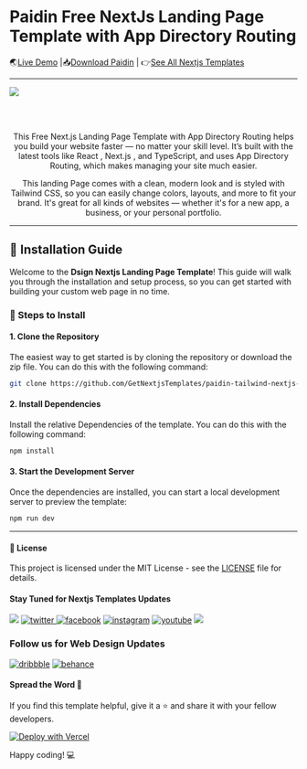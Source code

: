 # Paidin Free NextJs Landing Page Template with App Directory Routing

🌏[Live Demo](https://paidin-tailwind-nextjs-free.vercel.app/) |📥[Download Paidin](https://getnextjstemplates.com/products/paidin-free-nextjs-landing-page-template-with-app-directory-routing) | 👉[See All Nextjs Templates](https://getnextjstemplates.com/)

---
<a target="_blank" href="https://getnextjstemplates.com/products/paidin-free-nextjs-landing-page-template-with-app-directory-routing">
  <img src="https://adminmart.github.io/template_api/images/website-template/Paidin-Free-NextJs-Landing-Page-Template-Based-on-Tailwind-CSS.jpg" />
</a>

<br> </br>

<p style="text-align:center;"> This Free Next.js Landing Page Template with App Directory Routing helps you build your website faster — no matter your skill level. It’s built with the latest tools like React , Next.js , and TypeScript, and uses App Directory Routing, which makes managing your site much easier.
</p>
<p style="text-align:center;"> This landing Page comes with a clean, modern look and is styled with Tailwind CSS, so you can easily change colors, layouts, and more to fit your brand. It's great for all kinds of websites — whether it's for a new app, a business, or your personal portfolio.
</p>

---
## 💾 Installation Guide

Welcome to the **Dsign Nextjs Landing Page Template**! This guide will walk you through the installation and setup process, so you can get started with building your custom web page in no time.

### 📝 Steps to Install

#### 1. **Clone the Repository**

The easiest way to get started is by cloning the repository or download the zip file. You can do this with the following command:

```bash
git clone https://github.com/GetNextjsTemplates/paidin-tailwind-nextjs-free.git
```

#### 2. **Install Dependencies**

Install the relative Dependencies of the template. You can do this with the following command:

```bash
npm install
```

#### 3. **Start the Development Server**

Once the dependencies are installed, you can start a local development server to preview the template: 

```bash
npm run dev
```

---

#### 📜 License

This project is licensed under the MIT License - see the [LICENSE](https://getnextjstemplates.com/privacy) file for details.

#### Stay Tuned for Nextjs Templates Updates

[![](https://img.shields.io/badge/GitHub-100000?style=for-the-badge&logo=github&logoColor=white)](http://github.com/GetNextjsTemplates/)  [![twitter](https://img.shields.io/badge/twitter-x?style=for-the-badge&logo=x&logoColor=white&color=%230f1419) ](https://x.com/Getnextjstemplt)  [
![facebook](https://img.shields.io/badge/facebook-logo?style=for-the-badge&logo=facebook&logoColor=white&color=%230866ff)](https://www.facebook.com/getnextjstemplates) [![instagram](https://img.shields.io/badge/instagram-logo?style=for-the-badge&logo=instagram&logoColor=white&color=%23F35369)](https://www.instagram.com/getnextjstemplates/)  [![youtube](https://img.shields.io/badge/youtube-logo?style=for-the-badge&logo=youtube&logoColor=white&color=%23cc0000)](https://www.youtube.com/@NextjsTemplates)  [![](https://img.shields.io/badge/LinkedIn-0077B5?style=for-the-badge&logo=linkedin&logoColor=white)](https://www.linkedin.com/in/nextjstemplates/)

### Follow us for Web Design Updates

[![dribbble](https://img.shields.io/badge/dribbble-logo?style=for-the-badge&logo=dribbble&logoColor=white&color=%23ea64d9)](https://dribbble.com/wrappixel) [![behance](https://img.shields.io/badge/behance-logo?style=for-the-badge&logo=behance&logoColor=white&color=%230057ff)](https://www.behance.net/GetNextjsTemplates/)


#### Spread the Word 📢

If you find this template helpful, give it a ⭐️ and share it with your fellow developers. 

[![Deploy with Vercel](https://vercel.com/button)](https://vercel.com/new/clone?repository-url=https://github.com/GetNextjsTemplates/paidin-tailwind-nextjs-free&root-directory=package)

Happy coding! 💻

